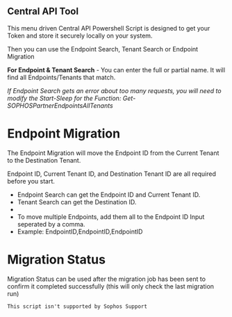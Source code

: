 ## Central API Tool

This menu driven Central API Powershell Script is designed to get your Token and store it securely locally on your system. 

Then you can use the Endpoint Search, Tenant Search or Endpoint Migration

**For Endpoint & Tenant Search** - You can enter the full or partial name. It will find all Endpoints/Tenants that match.

*If Endpoint Search gets an error about too many requests, you will need to modify the Start-Sleep for the Function: Get-SOPHOSPartnerEndpointsAllTenants*

# Endpoint Migration

The Endpoint Migration will move the Endpoint ID from the Current Tenant to the Destination Tenant.

Endpoint ID, Current Tenant ID, and Destination Tenant ID are all required before you start.

- Endpoint Search can get the Endpoint ID and Current Tenant ID. 
- Tenant Search can get the Destination ID.
- 
- To move multiple Endpoints, add them all to the Endpoint ID Input seperated by a comma.
- Example: EndpointID,EndpointID,EndpointID

# Migration Status

Migration Status can be used after the migration job has been sent to confirm it completed successfully
(this will only check the last migration run)
  
```
This script isn't supported by Sophos Support
```
